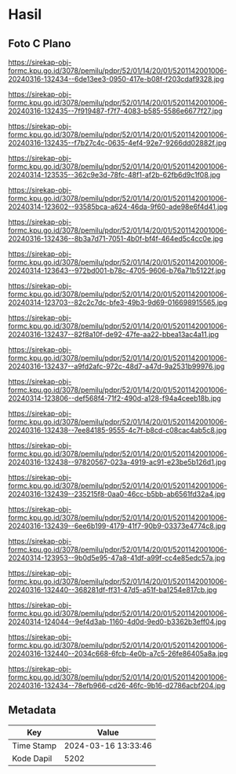 # Hasil

## Foto C Plano

https://sirekap-obj-formc.kpu.go.id/3078/pemilu/pdpr/52/01/14/20/01/5201142001006-20240316-132434--6de13ee3-0950-417e-b08f-f203cdaf9328.jpg

https://sirekap-obj-formc.kpu.go.id/3078/pemilu/pdpr/52/01/14/20/01/5201142001006-20240316-132435--7f919487-f7f7-4083-b585-5586e6677f27.jpg

https://sirekap-obj-formc.kpu.go.id/3078/pemilu/pdpr/52/01/14/20/01/5201142001006-20240316-132435--f7b27c4c-0635-4ef4-92e7-9266dd02882f.jpg

https://sirekap-obj-formc.kpu.go.id/3078/pemilu/pdpr/52/01/14/20/01/5201142001006-20240314-123535--362c9e3d-78fc-48f1-af2b-62fb6d9c1f08.jpg

https://sirekap-obj-formc.kpu.go.id/3078/pemilu/pdpr/52/01/14/20/01/5201142001006-20240314-123602--93585bca-a624-46da-9f60-ade98e6f4d41.jpg

https://sirekap-obj-formc.kpu.go.id/3078/pemilu/pdpr/52/01/14/20/01/5201142001006-20240316-132436--8b3a7d71-7051-4b0f-bf4f-464ed5c4cc0e.jpg

https://sirekap-obj-formc.kpu.go.id/3078/pemilu/pdpr/52/01/14/20/01/5201142001006-20240314-123643--972bd001-b78c-4705-9606-b76a71b5122f.jpg

https://sirekap-obj-formc.kpu.go.id/3078/pemilu/pdpr/52/01/14/20/01/5201142001006-20240314-123703--82c2c7dc-bfe3-49b3-9d69-016698915565.jpg

https://sirekap-obj-formc.kpu.go.id/3078/pemilu/pdpr/52/01/14/20/01/5201142001006-20240316-132437--82f8a10f-de92-47fe-aa22-bbea13ac4a11.jpg

https://sirekap-obj-formc.kpu.go.id/3078/pemilu/pdpr/52/01/14/20/01/5201142001006-20240316-132437--a9fd2afc-972c-48d7-a47d-9a2531b99976.jpg

https://sirekap-obj-formc.kpu.go.id/3078/pemilu/pdpr/52/01/14/20/01/5201142001006-20240314-123806--def568f4-71f2-490d-a128-f94a4ceeb18b.jpg

https://sirekap-obj-formc.kpu.go.id/3078/pemilu/pdpr/52/01/14/20/01/5201142001006-20240316-132438--7ee84185-9555-4c7f-b8cd-c08cac4ab5c8.jpg

https://sirekap-obj-formc.kpu.go.id/3078/pemilu/pdpr/52/01/14/20/01/5201142001006-20240316-132438--97820567-023a-4919-ac91-e23be5b126d1.jpg

https://sirekap-obj-formc.kpu.go.id/3078/pemilu/pdpr/52/01/14/20/01/5201142001006-20240316-132439--235215f8-0aa0-46cc-b5bb-ab6561fd32a4.jpg

https://sirekap-obj-formc.kpu.go.id/3078/pemilu/pdpr/52/01/14/20/01/5201142001006-20240316-132439--6ee6b199-4179-41f7-90b9-03373e4774c8.jpg

https://sirekap-obj-formc.kpu.go.id/3078/pemilu/pdpr/52/01/14/20/01/5201142001006-20240314-123953--9b0d5e95-47a8-41df-a99f-cc4e85edc57a.jpg

https://sirekap-obj-formc.kpu.go.id/3078/pemilu/pdpr/52/01/14/20/01/5201142001006-20240316-132440--368281df-ff31-47d5-a51f-ba1254e817cb.jpg

https://sirekap-obj-formc.kpu.go.id/3078/pemilu/pdpr/52/01/14/20/01/5201142001006-20240314-124044--9ef4d3ab-1160-4d0d-9ed0-b3362b3eff04.jpg

https://sirekap-obj-formc.kpu.go.id/3078/pemilu/pdpr/52/01/14/20/01/5201142001006-20240316-132440--2034c668-6fcb-4e0b-a7c5-26fe86405a8a.jpg

https://sirekap-obj-formc.kpu.go.id/3078/pemilu/pdpr/52/01/14/20/01/5201142001006-20240316-132434--78efb966-cd26-46fc-9b16-d2786acbf204.jpg


## Metadata

| Key        | Value               |
| ---------- | ------------------- |
| Time Stamp | 2024-03-16 13:33:46 |
| Kode Dapil | 5202                |



